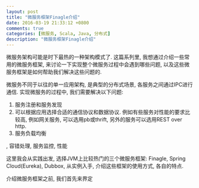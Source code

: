 ```yaml
---
layout: post
title: "微服务框架Finagle介绍"
date: 2016-03-19 21:33:12 +0800
comments: true
categories: [微服务, Scala, Java, 分布式]
description: "微服务框架Finagle介绍"
---
```


微服务架构可能是时下最热的一种架构模式了. 这篇系列里, 我想通过介绍一些常用的微服务框架,
来讨论一下实现整个微服务过程中会遇到哪些问题, 以及这些微服务框架是如何帮助我们解决这些问题的.

微服务不同于以往的单一应用架构, 是典型的分布式场景, 各服务之间通过IPC进行通信. 实现微服务的过程中, 我们需要解决以下问题:
1. 服务注册和服务发现
2. 可以根据应用选择合适的通信协议和数据协议.
例如有些服务对性能的要求比较高, 例如网关服务, 可以选用pb或thrift, 另外的服务可以选用REST over http.
3. 服务负载均衡


, 容错处理, 服务监控, 性能

这里我会从实践出发, 选择JVM上比较热门的三个微服务框架: Finagle, Spring Cloud(Eureka), Dubbox,
从实例入手, 介绍这些框架的使用方式, 各自的特点.

介绍微服务框架之前, 我们首先来界定
